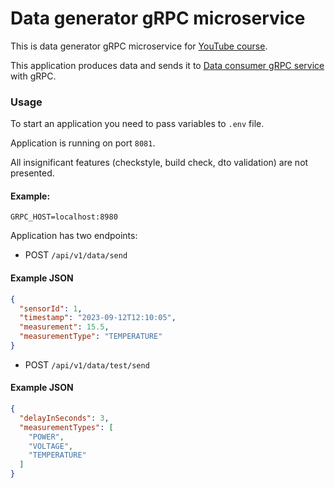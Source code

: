 # Data generator gRPC microservice

This is data generator gRPC microservice
for [YouTube course](https://www.youtube.com/playlist?list=PL3Ur78l82EFA3fe4ltz7I4Z4_FKZ1PEBq).

This application produces data and sends it to [Data consumer gRPC service](https://github.com/IlyaLisov/data-analyser-grpc-microservice) with gRPC.

### Usage

To start an application you need to pass variables to `.env` file.

Application is running on port `8081`.

All insignificant features (checkstyle, build check, dto validation) are not presented. 

#### Example:
```agsl
GRPC_HOST=localhost:8980
```

Application has two endpoints:
* POST `/api/v1/data/send`
#### Example JSON
```json
{
  "sensorId": 1,
  "timestamp": "2023-09-12T12:10:05",
  "measurement": 15.5,
  "measurementType": "TEMPERATURE"
}
```

* POST `/api/v1/data/test/send`
#### Example JSON
```json
{
  "delayInSeconds": 3,
  "measurementTypes": [
    "POWER",
    "VOLTAGE",
    "TEMPERATURE"
  ]
}
```